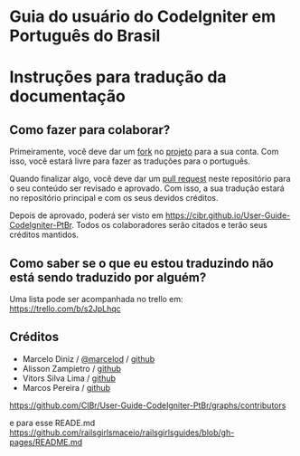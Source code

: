 # Guia do usuário do CodeIgniter em Português do Brasil

#  Instruções para tradução da documentação

## Como fazer para colaborar?

Primeiramente, você deve dar um [fork](http://help.github.com/fork-a-repo/) no [projeto](https://github.com/CIBr/User-Guide-CodeIgniter-PtBr) para a sua conta. Com isso, você estará livre para fazer as traduções para o português.

Quando finalizar algo, você deve dar um [pull request](https://help.github.com/articles/about-pull-requests/) neste repositório para o seu conteúdo ser revisado e aprovado. Com isso, a sua tradução estará no repositório principal e com os seus devidos créditos.

Depois de aprovado, poderá ser visto em https://cibr.github.io/User-Guide-CodeIgniter-PtBr. Todos os colaboradores serão citados e terão seus créditos mantidos.

## Como saber se o que eu estou traduzindo não está sendo traduzido por alguém?

Uma lista pode ser acompanhada no trello em: https://trello.com/b/s2JpLhqc


## Créditos

* Marcelo Diniz / [@marcelod](https://twitter.com/marcelo_leo27) / [github](http://github.com/marcelod)
* Alisson Zampietro / [github](https://github.com/alissonzampietro)
* Vitors Silva Lima / [github](https://github.com/vitorsilvalima)
* Marcos Pereira / [github](https://github.com/mvnp)

https://github.com/CIBr/User-Guide-CodeIgniter-PtBr/graphs/contributors

e para esse READE.md https://github.com/railsgirlsmaceio/railsgirlsguides/blob/gh-pages/README.md